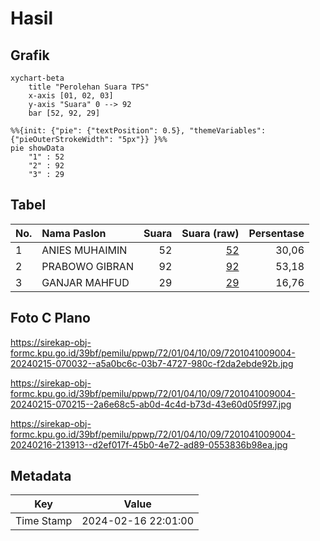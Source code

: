 # Hasil

## Grafik

```mermaid
xychart-beta
    title "Perolehan Suara TPS"
    x-axis [01, 02, 03]
    y-axis "Suara" 0 --> 92
    bar [52, 92, 29]
```

```mermaid
%%{init: {"pie": {"textPosition": 0.5}, "themeVariables": {"pieOuterStrokeWidth": "5px"}} }%%
pie showData
    "1" : 52
    "2" : 92
    "3" : 29
```

## Tabel

| No. | Nama Paslon    | Suara | Suara (raw) | Persentase |
|:--- |:-------------- | -----:| -----------:| ----------:|
| 1   | ANIES MUHAIMIN | 52    | [52][p-1]   | 30,06      |
| 2   | PRABOWO GIBRAN | 92    | [92][p-2]   | 53,18      |
| 3   | GANJAR MAHFUD  | 29    | [29][p-3]   | 16,76      |


[p-1]: https://github.com/gigit-pemilu/pemilu-2024-72-sulawesi-tengah/blob/main/pilpres/hitung-suara/sub/72-sulawesi-tengah/sub/01-banggai/sub/04-luwuk/sub/1009-luwuk/sub/004-tps/sub/paslon-1.txt
[p-2]: https://github.com/gigit-pemilu/pemilu-2024-72-sulawesi-tengah/blob/main/pilpres/hitung-suara/sub/72-sulawesi-tengah/sub/01-banggai/sub/04-luwuk/sub/1009-luwuk/sub/004-tps/sub/paslon-2.txt
[p-3]: https://github.com/gigit-pemilu/pemilu-2024-72-sulawesi-tengah/blob/main/pilpres/hitung-suara/sub/72-sulawesi-tengah/sub/01-banggai/sub/04-luwuk/sub/1009-luwuk/sub/004-tps/sub/paslon-3.txt

## Foto C Plano

https://sirekap-obj-formc.kpu.go.id/39bf/pemilu/ppwp/72/01/04/10/09/7201041009004-20240215-070032--a5a0bc6c-03b7-4727-980c-f2da2ebde92b.jpg

https://sirekap-obj-formc.kpu.go.id/39bf/pemilu/ppwp/72/01/04/10/09/7201041009004-20240215-070215--2a6e68c5-ab0d-4c4d-b73d-43e60d05f997.jpg

https://sirekap-obj-formc.kpu.go.id/39bf/pemilu/ppwp/72/01/04/10/09/7201041009004-20240216-213913--d2ef017f-45b0-4e72-ad89-0553836b98ea.jpg


## Metadata

| Key        | Value               |
| ---------- | ------------------- |
| Time Stamp | 2024-02-16 22:01:00 |



